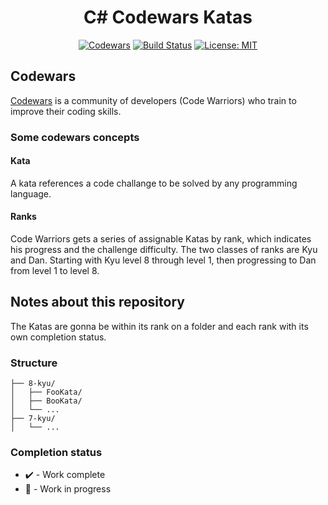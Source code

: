 <h1 align="center"> C# Codewars Katas </h1>
<div align="center">

[![Codewars](https://www.codewars.com/users/AsmusGerman/badges/micro)](https://www.codewars.com/users/AsmusGerman)
[![Build Status](https://germanasmus.visualstudio.com/germanasmusmaher/_apis/build/status/AsmusGerman.csharp-codewars-katas?branchName=master)](https://germanasmus.visualstudio.com/germanasmusmaher/_build/latest?definitionId=3&branchName=master)
[![License: MIT](https://img.shields.io/badge/License-MIT-yellow.svg)](https://opensource.org/licenses/MIT)

</div>

## Codewars

[Codewars](https://www.codewars.com/) is a community of developers (Code Warriors) who train to improve their coding skills.

### Some codewars concepts

#### Kata

A kata references a code challange to be solved by any programming language.

#### Ranks

Code Warriors gets a series of assignable Katas by rank, which indicates his progress and the challenge difficulty.
The two classes of ranks are Kyu and Dan. Starting with Kyu level 8 through level 1, then progressing to Dan from level 1 to level 8.

## Notes about this repository

The Katas are gonna be within its rank on a folder and each rank with its own completion status.

### Structure

```
├── 8-kyu/
│   ├── FooKata/
│   ├── BooKata/
│   └── ...
├── 7-kyu/
│   └── ...
```

### Completion status

- :heavy_check_mark: - Work complete
- :construction_worker: - Work in progress
